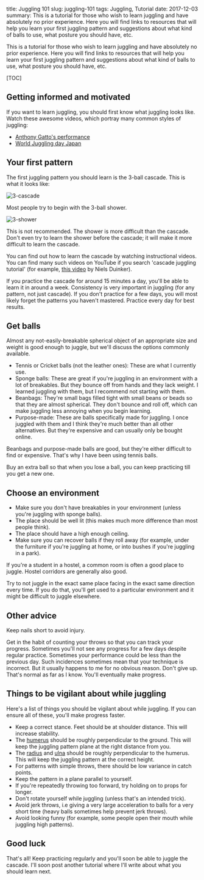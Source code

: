title: Juggling 101
slug: juggling-101
tags: Juggling, Tutorial
date: 2017-12-03
summary: This is a tutorial for those who wish to learn juggling and have absolutely no prior experience. Here you will find links to resources that will help you learn your first juggling pattern and suggestions about what kind of balls to use, what posture you should have, etc.


This is a tutorial for those who wish to learn juggling and have absolutely no prior experience.
Here you will find links to resources that will help you learn your first juggling pattern
and suggestions about what kind of balls to use, what posture you should have, etc.

[TOC]


## Getting informed and motivated

If you want to learn juggling, you should first know what juggling looks like.
Watch these awesome videos, which portray many common styles of juggling:

* [Anthony Gatto's performance](https://www.youtube.com/watch?v=wP8tbLBls_M)
* [World Juggling day Japan](https://www.youtube.com/watch?v=cvME9BLYgsw)


## Your first pattern

The first juggling pattern you should learn is the 3-ball cascade.
This is what it looks like:

<img src="{static}/img/siteswaps/3.gif" title="3-cascade" />

Most people try to begin with the 3-ball shower.

<img src="{static}/img/siteswaps/51.gif" title="3-shower" />

This is not recommended. The shower is more difficult than the cascade.
Don't even try to learn the shower before the cascade; it will make it more difficult to learn the cascade.

You can find out how to learn the cascade by watching instructional videos.
You can find many such videos on YouTube if you search 'cascade juggling tutorial'
(for example, [this video](https://www.youtube.com/watch?v=x2_j6kMg1co) by Niels Duinker).

If you practice the cascade for around 15 minutes a day, you'll be able to learn it in around a week.
Consistency is very important in juggling (for any pattern, not just cascade).
If you don't practice for a few days, you will most likely forget the patterns you haven't mastered.
Practice every day for best results.


## Get balls

Almost any not-easily-breakable spherical object of an appropriate size and weight is good enough to juggle,
but we'll discuss the options commonly available.

* Tennis or Cricket balls (not the leather ones): These are what I currently use.
* Sponge balls: These are great if you're juggling in an environment with a lot of breakables.
  But they bounce off from hands and they lack weight.
  I learned juggling with them, but I recommend not starting with them.
* Beanbags: They're small bags filled tight with small beans or beads so that they are almost spherical.
  They don't bounce and roll off, which can make juggling less annoying when you begin learning.
* Purpose-made: These are balls specifically made for juggling.
  I once juggled with them and I think they're much better than all other alternatives.
  But they're expensive and can usually only be bought online.

Beanbags and purpose-made balls are good, but they're either difficult to find or expensive.
That's why I have been using tennis balls.

Buy an extra ball so that when you lose a ball,
you can keep practicing till you get a new one.


## Choose an environment

* Make sure you don't have breakables in your environment (unless you're juggling with sponge balls).
* The place should be well lit (this makes much more difference than most people think).
* The place should have a high enough ceiling.
* Make sure you can recover balls if they roll away
  (for example, under the furniture if you're juggling at home, or into bushes if you're juggling in a park).

If you're a student in a hostel, a common room is often a good place to juggle.
Hostel corridors are generally also good.

Try to not juggle in the exact same place facing in the exact same direction every time.
If you do that, you'll get used to a particular environment and it might be difficult to juggle elsewhere.


## Other advice

Keep nails short to avoid injury.

Get in the habit of counting your throws so that you can track your progress.
Sometimes you'll not see any progress for a few days despite regular practice.
Sometimes your performance could be less than the previous day.
Such incidences sometimes mean that your technique is incorrect.
But it usually happens to me for no obvious reason.
Don't give up. That's normal as far as I know. You'll eventually make progress.


## Things to be vigilant about while juggling

Here's a list of things you should be vigilant about while juggling.
If you can ensure all of these, you'll make progress faster.

* Keep a correct stance. Feet should be at shoulder distance. This will increase stability.
* The [humerus](https://en.wikipedia.org/wiki/Humerus) should be roughly perpendicular to the ground.
  This will keep the juggling pattern plane at the right distance from you.
* The <a href="https://en.wikipedia.org/wiki/Radius_(bone)">radius</a> and
  [ulna](https://en.wikipedia.org/wiki/Ulna) should be roughly perpendicular to the humerus.
  This will keep the juggling pattern at the correct height.
* For patterns with simple throws, there should be low variance in catch points.
* Keep the pattern in a plane parallel to yourself.
* If you're repeatedly throwing too forward, try holding on to props for longer.
* Don't rotate yourself while juggling (unless that's an intended trick).
* Avoid jerk throws, i.e giving a very large acceleration to balls for a very short time
  (heavy balls sometimes help prevent jerk throws).
* Avoid looking funny (for example, some people open their mouth while juggling high patterns).


## Good luck

That's all! Keep practicing regularly and you'll soon be able to juggle the cascade.
I'll soon post another tutorial where I'll write about what you should learn next.
